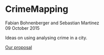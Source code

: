 # CrimeMapping

Fabian Bohnenberger and Sebastian Martinez  
09 October 2015 

Ideas on using analysing crime in a city. 

[Our proposal](https://rawgit.com/martinezsebastian/CrimeMapping/master/Proposal.html)